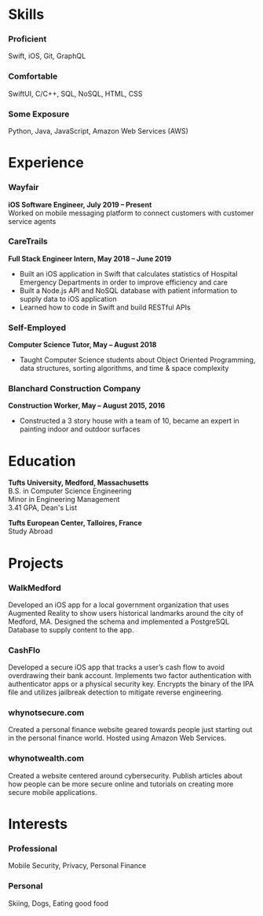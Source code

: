 # Skills

### Proficient
Swift, iOS, Git, GraphQL

### Comfortable
SwiftUI, C/C++, SQL, NoSQL, HTML, CSS

### Some Exposure
Python, Java, JavaScript, Amazon Web Services (AWS)

# Experience

### Wayfair
**iOS Software Engineer, July 2019 – Present**  
Worked on mobile messaging platform to connect customers with customer service agents

### CareTrails
**Full Stack Engineer Intern, May 2018 – June 2019**  
- Built an iOS application in Swift that calculates statistics of Hospital Emergency Departments in order to improve efficiency and care  
- Built a Node.js API and NoSQL database with patient information to supply data to iOS application  
- Learned how to code in Swift and build RESTful APIs

### Self-Employed
**Computer Science Tutor, May – August 2018**  
- Taught Computer Science students about Object Oriented Programming, data structures, sorting algorithms, and time & space complexity

### Blanchard Construction Company
**Construction Worker, May – August 2015, 2016**  
- Constructed a 3 story house with a team of 10, became an expert in painting indoor and outdoor surfaces

# Education

**Tufts University, Medford, Massachusetts**  
B.S. in Computer Science Engineering  
Minor in Engineering Management  
3.41 GPA, Dean's List

**Tufts European Center, Talloires, France**  
Study Abroad


# Projects

### WalkMedford
Developed an iOS app for a local government organization that uses Augmented Reality to show users historical landmarks around the city of Medford, MA. Designed the schema and implemented a PostgreSQL Database to supply content to the app.

### CashFlo
Developed a secure iOS app that tracks a user’s cash flow to avoid overdrawing their bank account. Implements two factor authentication with authenticator apps or a physical security key. Encrypts the binary of the IPA file and utilizes jailbreak detection to mitigate reverse engineering.

### whynotsecure.com
Created a personal finance website geared towards people just starting out in the personal finance world. Hosted using Amazon Web Services.

### whynotwealth.com
Created a website centered around cybersecurity. Publish articles about how people can be more secure online and tutorials on creating more secure mobile applications.

# Interests

### Professional
Mobile Security, Privacy, Personal Finance

### Personal 
Skiing, Dogs, Eating good food
